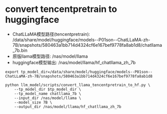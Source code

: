 # convert tencentpretrain to huggingface

* ChatLLaMA模型路径(tencentpretrain): /data/share/model/huggingface/models--P01son--ChatLLaMA-zh-7B/snapshots/580463a1bb714d4324cf6e167bef9778fa8ab1d8/chatllama_7b.bin
* 原版llama模型路径: /nas/model/llama
* huggingface模型输出: /nas/model/llama/hf_chatllama_zh_7b

```
export tp_model_dir=/data/share/model/huggingface/models--P01son--ChatLLaMA-zh-7B/snapshots/580463a1bb714d4324cf6e167bef9778fa8ab1d8

python llm_model/scripts/convert_llama_tencentpretrain_to_hf.py \
    --tp_model_dir $tp_model_dir \
    --tp_model_name chatllama_7b \
    --input_dir /nas/model/llama \
    --model_size 7B \
    --output_dir /nas/model/llama/hf_chatllama_zh_7b
```